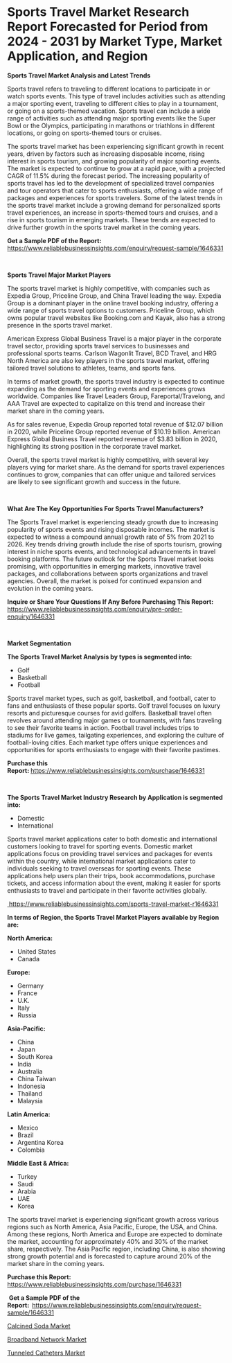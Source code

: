 <p><h1>Sports Travel Market Research Report Forecasted for Period from 2024 -  2031 by Market Type, Market Application, and Region</h1></p><p><strong>Sports Travel Market Analysis and Latest Trends</strong></p>
<p><p>Sports travel refers to traveling to different locations to participate in or watch sports events. This type of travel includes activities such as attending a major sporting event, traveling to different cities to play in a tournament, or going on a sports-themed vacation. Sports travel can include a wide range of activities such as attending major sporting events like the Super Bowl or the Olympics, participating in marathons or triathlons in different locations, or going on sports-themed tours or cruises.</p><p>The sports travel market has been experiencing significant growth in recent years, driven by factors such as increasing disposable income, rising interest in sports tourism, and growing popularity of major sporting events. The market is expected to continue to grow at a rapid pace, with a projected CAGR of 11.5% during the forecast period. The increasing popularity of sports travel has led to the development of specialized travel companies and tour operators that cater to sports enthusiasts, offering a wide range of packages and experiences for sports travelers. Some of the latest trends in the sports travel market include a growing demand for personalized sports travel experiences, an increase in sports-themed tours and cruises, and a rise in sports tourism in emerging markets. These trends are expected to drive further growth in the sports travel market in the coming years.</p></p>
<p><strong>Get a Sample PDF of the Report:&nbsp;</strong> <a href="https://www.reliablebusinessinsights.com/enquiry/request-sample/1646331">https://www.reliablebusinessinsights.com/enquiry/request-sample/1646331</a></p>
<p>&nbsp;</p>
<p><strong>Sports Travel Major Market Players</strong></p>
<p><p>The sports travel market is highly competitive, with companies such as Expedia Group, Priceline Group, and China Travel leading the way. Expedia Group is a dominant player in the online travel booking industry, offering a wide range of sports travel options to customers. Priceline Group, which owns popular travel websites like Booking.com and Kayak, also has a strong presence in the sports travel market.</p><p>American Express Global Business Travel is a major player in the corporate travel sector, providing sports travel services to businesses and professional sports teams. Carlson Wagonlit Travel, BCD Travel, and HRG North America are also key players in the sports travel market, offering tailored travel solutions to athletes, teams, and sports fans.</p><p>In terms of market growth, the sports travel industry is expected to continue expanding as the demand for sporting events and experiences grows worldwide. Companies like Travel Leaders Group, Fareportal/Travelong, and AAA Travel are expected to capitalize on this trend and increase their market share in the coming years.</p><p>As for sales revenue, Expedia Group reported total revenue of $12.07 billion in 2020, while Priceline Group reported revenue of $10.19 billion. American Express Global Business Travel reported revenue of $3.83 billion in 2020, highlighting its strong position in the corporate travel market.</p><p>Overall, the sports travel market is highly competitive, with several key players vying for market share. As the demand for sports travel experiences continues to grow, companies that can offer unique and tailored services are likely to see significant growth and success in the future.</p></p>
<p>&nbsp;</p>
<p><strong>What Are The Key Opportunities For Sports Travel Manufacturers?</strong></p>
<p><p>The Sports Travel market is experiencing steady growth due to increasing popularity of sports events and rising disposable incomes. The market is expected to witness a compound annual growth rate of 5% from 2021 to 2026. Key trends driving growth include the rise of sports tourism, growing interest in niche sports events, and technological advancements in travel booking platforms. The future outlook for the Sports Travel market looks promising, with opportunities in emerging markets, innovative travel packages, and collaborations between sports organizations and travel agencies. Overall, the market is poised for continued expansion and evolution in the coming years.</p></p>
<p><strong>Inquire or Share Your Questions If Any Before Purchasing This Report:</strong> <a href="https://www.reliablebusinessinsights.com/enquiry/pre-order-enquiry/1646331">https://www.reliablebusinessinsights.com/enquiry/pre-order-enquiry/1646331</a></p>
<p>&nbsp;</p>
<p><strong>Market Segmentation</strong></p>
<p><strong>The Sports Travel Market Analysis by types is segmented into:</strong></p>
<p><ul><li>Golf</li><li>Basketball</li><li>Football</li></ul></p>
<p><p>Sports travel market types, such as golf, basketball, and football, cater to fans and enthusiasts of these popular sports. Golf travel focuses on luxury resorts and picturesque courses for avid golfers. Basketball travel often revolves around attending major games or tournaments, with fans traveling to see their favorite teams in action. Football travel includes trips to stadiums for live games, tailgating experiences, and exploring the culture of football-loving cities. Each market type offers unique experiences and opportunities for sports enthusiasts to engage with their favorite pastimes.</p></p>
<p><strong>Purchase this Report:&nbsp;</strong><a href="https://www.reliablebusinessinsights.com/purchase/1646331">https://www.reliablebusinessinsights.com/purchase/1646331</a></p>
<p>&nbsp;</p>
<p><strong>The Sports Travel Market Industry Research by Application is segmented into:</strong></p>
<p><ul><li>Domestic</li><li>International</li></ul></p>
<p><p>Sports travel market applications cater to both domestic and international customers looking to travel for sporting events. Domestic market applications focus on providing travel services and packages for events within the country, while international market applications cater to individuals seeking to travel overseas for sporting events. These applications help users plan their trips, book accommodations, purchase tickets, and access information about the event, making it easier for sports enthusiasts to travel and participate in their favorite activities globally.</p></p>
<p><a href="https://www.reliablebusinessinsights.com/sports-travel-market-r1646331">&nbsp;https://www.reliablebusinessinsights.com/sports-travel-market-r1646331</a></p>
<p><strong>In terms of Region, the Sports Travel Market Players available by Region are:</strong></p>
<p>
    <p> <strong> North America: </strong>
        <ul>
            <li>United States</li>
            <li>Canada</li>
        </ul>
        </p> 
    <p> <strong> Europe: </strong>
        <ul>
            <li>Germany</li>
            <li>France</li>
            <li>U.K.</li>
            <li>Italy</li>
            <li>Russia</li>
        </ul>
        </p> 
    <p> <strong> Asia-Pacific: </strong>
        <ul>
            <li>China</li>
            <li>Japan</li>
            <li>South Korea</li>
            <li>India</li>
            <li>Australia</li>
            <li>China Taiwan</li>
            <li>Indonesia</li>
            <li>Thailand</li>
            <li>Malaysia</li>
        </ul>
        </p> 
    <p> <strong> Latin America: </strong>
        <ul>
            <li>Mexico</li>
            <li>Brazil</li>
            <li>Argentina Korea</li>
            <li>Colombia</li>
        </ul>
        </p> 
    <p> <strong> Middle East & Africa: </strong>
        <ul>
            <li>Turkey</li>
            <li>Saudi</li>
            <li>Arabia</li>
            <li>UAE</li>
            <li>Korea</li>
        </ul>
    </p>
    </p>
<p><p>The sports travel market is experiencing significant growth across various regions such as North America, Asia Pacific, Europe, the USA, and China. Among these regions, North America and Europe are expected to dominate the market, accounting for approximately 40% and 30% of the market share, respectively. The Asia Pacific region, including China, is also showing strong growth potential and is forecasted to capture around 20% of the market share in the coming years.</p></p>
<p><strong>Purchase this Report: </strong><a href="https://www.reliablebusinessinsights.com/purchase/1646331">https://www.reliablebusinessinsights.com/purchase/1646331</a></p>
<p>&nbsp;<strong>Get a Sample PDF of the Report:&nbsp;&nbsp;</strong><a href="https://www.reliablebusinessinsights.com/enquiry/request-sample/1646331">https://www.reliablebusinessinsights.com/enquiry/request-sample/1646331</a></p>
<p><strong></strong></p>
<p><p><a href="https://github.com/whpnbwim9/Market-Research-Report-List-1/blob/main/calcined-soda-market.md">Calcined Soda Market</a></p><p><a href="https://github.com/faniayasa/Market-Research-Report-List-1/blob/main/broadband-network-market.md">Broadband Network Market</a></p><p><a href="https://view.publitas.com/reportprime-1/strategic-insights-into-global-tunneled-catheters-market-trends-2024-2031-covered-in-173-pages/">Tunneled Catheters Market</a></p></p>